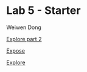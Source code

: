 # Lab 5 - Starter

Weiwen Dong

[Explore part 2](https://github.com/w3dong/-introduction-to-github)

[Expose](https://w3dong.github.io/Lab5_Starter/expose.html)

[Explore](https://w3dong.github.io/Lab5_Starter/explore.html)
